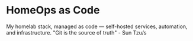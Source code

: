 # HomeOps as Code

My homelab stack, managed as code — self-hosted services, automation, and infrastructure. "Git is the source of truth" - Sun Tzu/s
